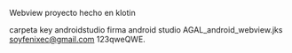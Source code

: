 Webview proyecto hecho en klotin

carpeta key androidstudio
    firma android studio AGAL_android_webview.jks
    soyfenixec@gmail.com
    123qweQWE. 